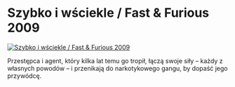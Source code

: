 Szybko i wściekle / Fast & Furious 2009 
=============
[![Szybko i wściekle / Fast & Furious 2009 ](http://vidos.pl/images/player.gif)](http://vidos.pl/szybko-i-wsciekle-fast-furious-2009)

 Przestępca i agent, który kilka lat temu go tropił, łączą swoje siły – każdy z własnych powodów – i przenikają do narkotykowego gangu, by dopaść jego przywódcę.
